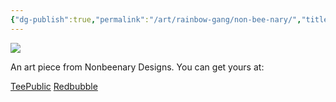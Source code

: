 ```yaml
---
{"dg-publish":true,"permalink":"/art/rainbow-gang/non-bee-nary/","title":"Non BEE nary","tags":["Art","Rainbow Gang"]}
---
```



![](https://baserow-media.ams3.digitaloceanspaces.com/user_files/ZKmP4kcVGd4OJuMMEJihRjisS5k5sgwS_a50a0b5e2d4f9a41065bbe030302f10ffd87bba46a66bc86999b49e58f391f66.png)

An art piece from Nonbeenary Designs. You can get yours at:

[TeePublic]()
[Redbubble]()

